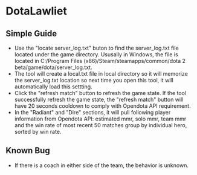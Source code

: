 # DotaLawliet
## Simple Guide
* Use the "locate server_log.txt" buton to find the server_log.txt file located under the game directory. Ususally in Windows, the file is located in C:/Program Files (x86)/Steam/steamapps/common/dota 2 beta/game/dota/server_log.txt.
* The tool will create a local.txt file in local directory so it will memorize the server_log.txt location so next time you open this tool, it will automatically load this settting.
* Click the "refresh match" button to refresh the game state. If the tool successfully refresh the game state, the "refresh match" button will have 20 seconds cooldown to comply with Opendota API requirement.
* In the "Radiant" and "Dire" sections, it will pull following player information from Opendota API: estimated mmr, solo mmr, team mmr and the win rate of most recent 50 matches group by individual hero, sorted by win rate.

## Known Bug
* If there is a coach in either side of the team, the behavior is unknown.
